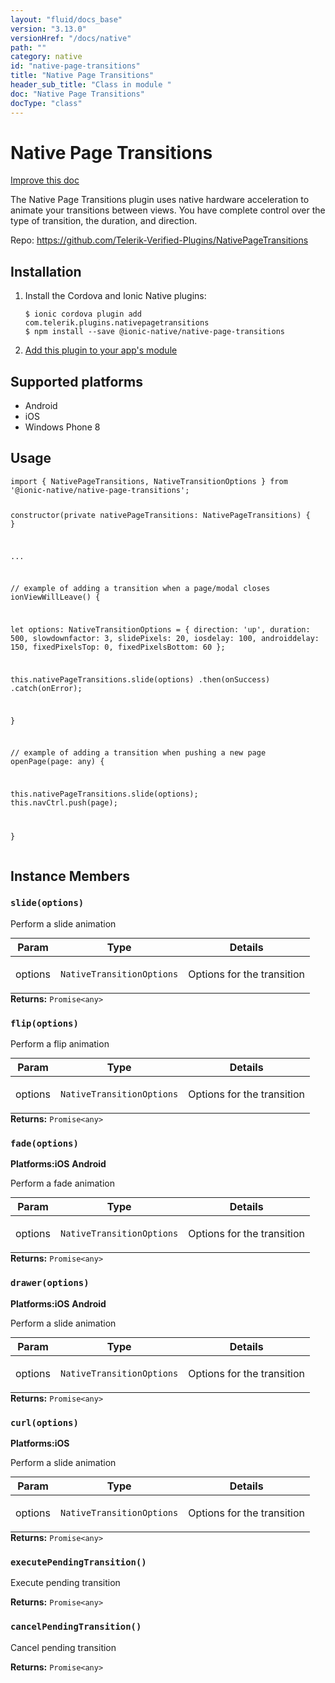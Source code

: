 ```yaml
---
layout: "fluid/docs_base"
version: "3.13.0"
versionHref: "/docs/native"
path: ""
category: native
id: "native-page-transitions"
title: "Native Page Transitions"
header_sub_title: "Class in module "
doc: "Native Page Transitions"
docType: "class"
---
```


<h1 class="api-title">Native Page Transitions</h1>

<a class="improve-v2-docs" href="http://github.com/ionic-team/ionic-native/edit/master/src/@ionic-native/plugins/native-page-transitions/index.ts#L16">
  Improve this doc
</a>






<p>The Native Page Transitions plugin uses native hardware acceleration to animate your transitions between views. You have complete control over the type of transition, the duration, and direction.</p>


<p>Repo:
  <a href="https://github.com/Telerik-Verified-Plugins/NativePageTransitions">
    https://github.com/Telerik-Verified-Plugins/NativePageTransitions
  </a>
</p>


<h2>Installation</h2>
<ol class="installation">
  <li>Install the Cordova and Ionic Native plugins:<br>
    <pre><code class="nohighlight">$ ionic cordova plugin add com.telerik.plugins.nativepagetransitions
$ npm install --save @ionic-native/native-page-transitions
</code></pre>
  </li>
  <li><a href="https://ionicframework.com/docs/native/#Add_Plugins_to_Your_App_Module">Add this plugin to your app's module</a></li>
</ol>



<h2>Supported platforms</h2>
<ul>
  <li>Android</li><li>iOS</li><li>Windows Phone 8</li>
</ul>






<h2>Usage</h2>
<pre><code class="lang-typescript">import { NativePageTransitions, NativeTransitionOptions } from &#39;@ionic-native/native-page-transitions&#39;;

constructor(private nativePageTransitions: NativePageTransitions) { }

...


// example of adding a transition when a page/modal closes
ionViewWillLeave() {

 let options: NativeTransitionOptions = {
    direction: &#39;up&#39;,
    duration: 500,
    slowdownfactor: 3,
    slidePixels: 20,
    iosdelay: 100,
    androiddelay: 150,
    fixedPixelsTop: 0,
    fixedPixelsBottom: 60
   };

 this.nativePageTransitions.slide(options)
   .then(onSuccess)
   .catch(onError);

}


// example of adding a transition when pushing a new page
openPage(page: any) {

  this.nativePageTransitions.slide(options);
  this.navCtrl.push(page);

}
</code></pre>








<h2>Instance Members</h2>
<h3><a class="anchor" name="slide" href="#slide"></a><code>slide(options)</code></h3>


Perform a slide animation
<table class="table param-table" style="margin:0;">
  <thead>
  <tr>
    <th>Param</th>
    <th>Type</th>
    <th>Details</th>
  </tr>
  </thead>
  <tbody>
  <tr>
    <td>
      options</td>
    <td>
      <code>NativeTransitionOptions</code>
    </td>
    <td>
      <p>Options for the transition</p>
</td>
  </tr>
  </tbody>
</table>

<div class="return-value" markdown="1">
  <i class="icon ion-arrow-return-left"></i>
  <b>Returns:</b> <code>Promise&lt;any&gt;</code> 
</div><h3><a class="anchor" name="flip" href="#flip"></a><code>flip(options)</code></h3>


Perform a flip animation
<table class="table param-table" style="margin:0;">
  <thead>
  <tr>
    <th>Param</th>
    <th>Type</th>
    <th>Details</th>
  </tr>
  </thead>
  <tbody>
  <tr>
    <td>
      options</td>
    <td>
      <code>NativeTransitionOptions</code>
    </td>
    <td>
      <p>Options for the transition</p>
</td>
  </tr>
  </tbody>
</table>

<div class="return-value" markdown="1">
  <i class="icon ion-arrow-return-left"></i>
  <b>Returns:</b> <code>Promise&lt;any&gt;</code> 
</div><h3><a class="anchor" name="fade" href="#fade"></a><code>fade(options)</code></h3>



<p>
  <strong>Platforms:</strong><strong class="tag">iOS</strong>&nbsp;<strong class="tag">Android</strong>&nbsp;</p>


Perform a fade animation
<table class="table param-table" style="margin:0;">
  <thead>
  <tr>
    <th>Param</th>
    <th>Type</th>
    <th>Details</th>
  </tr>
  </thead>
  <tbody>
  <tr>
    <td>
      options</td>
    <td>
      <code>NativeTransitionOptions</code>
    </td>
    <td>
      <p>Options for the transition</p>
</td>
  </tr>
  </tbody>
</table>

<div class="return-value" markdown="1">
  <i class="icon ion-arrow-return-left"></i>
  <b>Returns:</b> <code>Promise&lt;any&gt;</code> 
</div><h3><a class="anchor" name="drawer" href="#drawer"></a><code>drawer(options)</code></h3>



<p>
  <strong>Platforms:</strong><strong class="tag">iOS</strong>&nbsp;<strong class="tag">Android</strong>&nbsp;</p>


Perform a slide animation
<table class="table param-table" style="margin:0;">
  <thead>
  <tr>
    <th>Param</th>
    <th>Type</th>
    <th>Details</th>
  </tr>
  </thead>
  <tbody>
  <tr>
    <td>
      options</td>
    <td>
      <code>NativeTransitionOptions</code>
    </td>
    <td>
      <p>Options for the transition</p>
</td>
  </tr>
  </tbody>
</table>

<div class="return-value" markdown="1">
  <i class="icon ion-arrow-return-left"></i>
  <b>Returns:</b> <code>Promise&lt;any&gt;</code> 
</div><h3><a class="anchor" name="curl" href="#curl"></a><code>curl(options)</code></h3>



<p>
  <strong>Platforms:</strong><strong class="tag">iOS</strong>&nbsp;</p>


Perform a slide animation
<table class="table param-table" style="margin:0;">
  <thead>
  <tr>
    <th>Param</th>
    <th>Type</th>
    <th>Details</th>
  </tr>
  </thead>
  <tbody>
  <tr>
    <td>
      options</td>
    <td>
      <code>NativeTransitionOptions</code>
    </td>
    <td>
      <p>Options for the transition</p>
</td>
  </tr>
  </tbody>
</table>

<div class="return-value" markdown="1">
  <i class="icon ion-arrow-return-left"></i>
  <b>Returns:</b> <code>Promise&lt;any&gt;</code> 
</div><h3><a class="anchor" name="executePendingTransition" href="#executePendingTransition"></a><code>executePendingTransition()</code></h3>


Execute pending transition


<div class="return-value" markdown="1">
  <i class="icon ion-arrow-return-left"></i>
  <b>Returns:</b> <code>Promise&lt;any&gt;</code> 
</div><h3><a class="anchor" name="cancelPendingTransition" href="#cancelPendingTransition"></a><code>cancelPendingTransition()</code></h3>


Cancel pending transition


<div class="return-value" markdown="1">
  <i class="icon ion-arrow-return-left"></i>
  <b>Returns:</b> <code>Promise&lt;any&gt;</code> 
</div>





